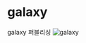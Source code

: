 # galaxy
galaxy 퍼블리싱
![galaxy](https://github.com/dongkyun2331/galaxy/assets/119479530/3004ed17-e7ca-4d84-a88d-e064fd15e458)
